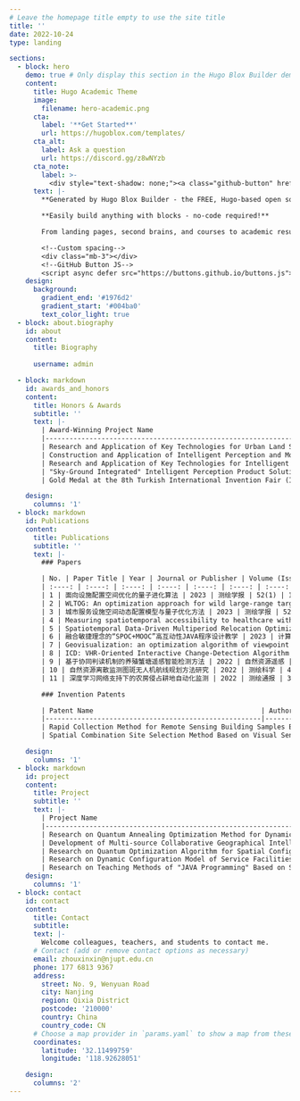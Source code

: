 ```yaml
---
# Leave the homepage title empty to use the site title
title: ''
date: 2022-10-24
type: landing

sections:
  - block: hero
    demo: true # Only display this section in the Hugo Blox Builder demo site
    content:
      title: Hugo Academic Theme
      image:
        filename: hero-academic.png
      cta:
        label: '**Get Started**'
        url: https://hugoblox.com/templates/
      cta_alt:
        label: Ask a question
        url: https://discord.gg/z8wNYzb
      cta_note:
        label: >-
          <div style="text-shadow: none;"><a class="github-button" href="https://github.com/HugoBlox/hugo-blox-builder" data-icon="octicon-star" data-size="large" data-show-count="true" aria-label="Star">Star Hugo Blox Builder</a></div><div style="text-shadow: none;"><a class="github-button" href="https://github.com/HugoBlox/theme-academic-cv" data-icon="octicon-star" data-size="large" data-show-count="true" aria-label="Star">Star the Academic template</a></div>
      text: |-
        **Generated by Hugo Blox Builder - the FREE, Hugo-based open source website builder trusted by 500,000+ sites.**

        **Easily build anything with blocks - no-code required!**

        From landing pages, second brains, and courses to academic resumés, conferences, and tech blogs.

        <!--Custom spacing-->
        <div class="mb-3"></div>
        <!--GitHub Button JS-->
        <script async defer src="https://buttons.github.io/buttons.js"></script>
    design:
      background:
        gradient_end: '#1976d2'
        gradient_start: '#004ba0'
        text_color_light: true
  - block: about.biography
    id: about
    content:
      title: Biography
     
      username: admin

  - block: markdown
    id: awards_and_honors
    content:
      title: Honors & Awards
      subtitle: ''
      text: |-
        | Award-Winning Project Name                                   | Award Category and Level     | Awarding Organization        | Award Year | My Ranking |
        |--------------------------------------------------------------|------------------------------|------------------------------|------------|------------|
        | Research and Application of Key Technologies for Urban Land Spatial Basic Information Platform | First Prize in Geospatial Science and Technology Progress | China Association for Geospatial Information Society | 2022       | 5          |
        | Construction and Application of Intelligent Perception and Monitoring Management Platform for Natural Resources Based on 5G UAVs | First Prize in Science and Technology | Jiangsu Provincial Land Society | 2022       | 4          |
        | Research and Application of Key Technologies for Intelligent Comprehensive Service Platform for Natural Resources Monitoring and Supervision | Second Prize in Science and Technology Progress | Jiangsu Society of Surveying, Mapping, and Geoinformation | 2022       | 6          |
        | "Sky-Ground Integrated" Intelligent Perception Product Solutions for Natural Resources | Science and Technology Award | Jiangsu Artificial Intelligence Society | 2021       | 3          |
        | Gold Medal at the 8th Turkish International Invention Fair (ISIF23) | Gold Medal at Turkish International Invention Fair | Turkish Patent and Trademark Office | 2023       | 3          |

    design:
      columns: '1'
  - block: markdown
    id: Publications
    content:
      title: Publications
      subtitle: ''
      text: |-
        ### Papers

        | No. | Paper Title | Year | Journal or Publisher | Volume (Issue) | Page | Author Rank |
        | :----: | :----: | :----: | :----: | :----: | :----: | :----: |
        | 1 | 面向设施配置空间优化的量子进化算法 | 2023 | 测绘学报 | 52(1) | 142-154 | 1 |
        | 2 | WLTOG: An optimization approach for wild large-range target omnidirectional geolocation based on monocular PTZ camera | 2022 | Transactions in GIS | 26(7) | 2975-3002 | 1 |
        | 3 | 城市服务设施空间动态配置模型与量子优化方法 | 2023 | 测绘学报 | 52(2) | 344-344 | 1 |
        | 4 | Measuring spatiotemporal accessibility to healthcare with multimodal transport modes in the dynamic traffic environment | 2023 | Open Geosciences | 15(1) | - | 1 |
        | 5 | Spatiotemporal Data-Driven Multiperiod Relocation Optimization of Emergency Medical Services: Maximum Equality Objective | 2023 | ISPRS International Journal of Geo-Information | 12(7) | 269- | 1 |
        | 6 | 融合敏捷理念的“SPOC+MOOC”高互动性JAVA程序设计教学 | 2023 | 计算机教育 | 08 | 106-111 | 1 |
        | 7 | Geovisualization: an optimization algorithm of viewpoint generation for 3D cadastral property units | 2023 | Journal of Geographical Systems | 26(1) | 91-116 | 2 |
        | 8 | ICD: VHR-Oriented Interactive Change-Detection Algorithm | 2022 | ISPRS International Journal of Geo-Information | 11(10) | 503- | 2 |
        | 9 | 基于协同判读机制的养殖蟹塘遥感智能检测方法 | 2022 | 自然资源遥感 | 35(3) | 1-10 | 2 |
        | 10 | 自然资源离散监测图斑无人机航线规划方法研究 | 2022 | 测绘科学 | 47(11) | 121-129 | 2 |
        | 11 | 深度学习网络支持下的农房侵占耕地自动化监测 | 2022 | 测绘通报 | 3 | 47- | 2 |

        ### Invention Patents

        | Patent Name                                          | Authorized Patent Number | Year | Authorized Country or Region | My Ranking | Economic Benefit (10,000 CNY) |
        |------------------------------------------------------|--------------------------|------|-----------------------------|------------|------------------------------|
        | Rapid Collection Method for Remote Sensing Building Samples Based on Self-Closing Orthogonal Polygons | CN 116912446 B           | 2023 | China                       | 1          | 0                            |
        | Spatial Combination Site Selection Method Based on Visual Sensor Network | CN 116894400 B           | 2023 | China                       | 1          | 0                            |

    design:
      columns: '1'
  - block: markdown
    id: project
    content:
      title: Project
      subtitle: ''
      text: |-
        | Project Name                                                 | Funding (10,000 CNY) | Contract Start Date | Contract End Date | My Ranking | Project Source                                   |
        |--------------------------------------------------------------|----------------------|---------------------|-------------------|------------|--------------------------------------------------|
        | Research on Quantum Annealing Optimization Method for Dynamic Configuration of Service Facilities under Geospatial Constraints | 300,000 CNY          | 2023-01             | 2025-12           | 1          | National Natural Science Foundation of China Youth Science Fund |
        | Development of Multi-source Collaborative Geographical Intelligent Perception and Monitoring Technology | 300,000 CNY          | 2022-06             | 2023-12           | 1          | Jiangsu Province Industry-University-Research Collaboration Project |
        | Research on Quantum Optimization Algorithm for Spatial Configuration of Service Facilities Driven by Mobile Data | 50,000 CNY           | 2021-05             | 2022-12           | 1          | Development Fund Project of Key Laboratory of Virtual Geographic Environment, Ministry of Education |
        | Research on Dynamic Configuration Model of Service Facilities and Its Quantum Annealing Optimization Method | 30,000 CNY           | 2022-07             | 2024-06           | 1          | General Program of Basic Scientific (Natural Science) Research in Higher Education Institutions of Jiangsu Province |
        | Research on Teaching Methods of "JAVA Programming" Based on SCRUM/MOOC/SPOC | 3,000 CNY            | 2022-12             | 2023-12           | 1          | University-level Teaching Reform Project of Nanjing University of Posts and Telecommunications |
    design:
      columns: '1'
  - block: contact
    id: contact
    content:
      title: Contact
      subtitle:
      text: |-
        Welcome colleagues, teachers, and students to contact me.
      # Contact (add or remove contact options as necessary)
      email: zhouxinxin@njupt.edu.cn
      phone: 177 6813 9367
      address:
        street: No. 9, Wenyuan Road
        city: Nanjing
        region: Qixia District
        postcode: '210000'
        country: China
        country_code: CN
      # Choose a map provider in `params.yaml` to show a map from these coordinates
      coordinates:
        latitude: '32.11499759'
        longitude: '118.92628051'  

    design:
      columns: '2'
---
```


